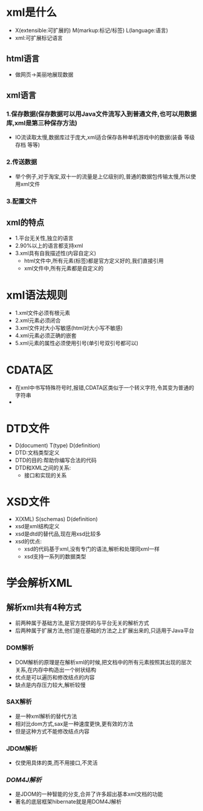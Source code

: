 # xml是什么

- X(extensible:可扩展的) M(markup:标记/标签) L(language:语言)
- xml:可扩展标记语言

## html语言

- 做网页->美丽地展现数据

## xml语言

### 1.保存数据(保存数据可以用Java文件流写入到普通文件,也可以用数据库,xml是第三种保存方法)

- IO流读取太慢,数据库过于庞大,xml适合保存各种单机游戏中的数据(装备 等级 存档 等等)

### 2.传送数据

- 举个例子,对于淘宝,双十一的流量是上亿级别的,普通的数据包传输太慢,所以使用xml文件

### 3.配置文件

## xml的特点

- 1.平台无关性,独立的语言
- 2.90%以上的语言都支持xml
- 3.xml具有自我描述性(内容自定义)
    - html文件中,所有元素(标签)都是官方定义好的,我们直接引用
    - xml文件中,所有元素都是自定义的

# xml语法规则

- 1.xml文件必须有根元素
- 2.xml元素必须闭合
- 3.xml文件对大小写敏感(html对大小写不敏感)
- 4.xml元素必须正确的嵌套
- 5.xml元素的属性必须使用引号(单引号双引号都可以)

# CDATA区

- 在xml中书写特殊符号时,报错,CDATA区类似于一个转义字符,令其变为普通的字符串
- <![CDATA[xxxxx]]>

# DTD文件

- D(document) T(type) D(definition)
- DTD:文档类型定义
- DTD的目的:帮助你编写合法的代码
- DTD和XML之间的关系:
    - 接口和实现的关系

# XSD文件

- X(XML) S(schemas) D(definition)
- xsd是xml结构定义
- xsd是dtd的替代品,现在用xsd比较多
- xsd的优点:
    - xsd的代码基于xml,没有专门的语法,解析和处理同xml一样
    - xsd支持一系列的数据类型

# 学会解析XML

## 解析xml共有4种方式

- 前两种属于基础方法,是官方提供的与平台无关的解析方式
- 后两种属于扩展方法,他们是在基础的方法之上扩展出来的,只适用于Java平台

### DOM解析

- DOM解析的原理是在解析xml的时候,把文档中的所有元素按照其出现的层次关系,在内存中构造出一个树状结构
- 优点是可以遍历和修改结点的内容
- 缺点是内存压力较大,解析较慢

### SAX解析

- 是一种xml解析的替代方法
- 相对比dom方式,sax是一种速度更快,更有效的方法
- 但是这种方式不能修改结点内容

### JDOM解析

- 仅使用具体的类,而不用接口,不灵活

### ***DOM4J解析***

- 是JDOM的一种智能的分支,合并了许多超出基本xml文档的功能
- 著名的底层框架hibernate就是用DOM4J解析